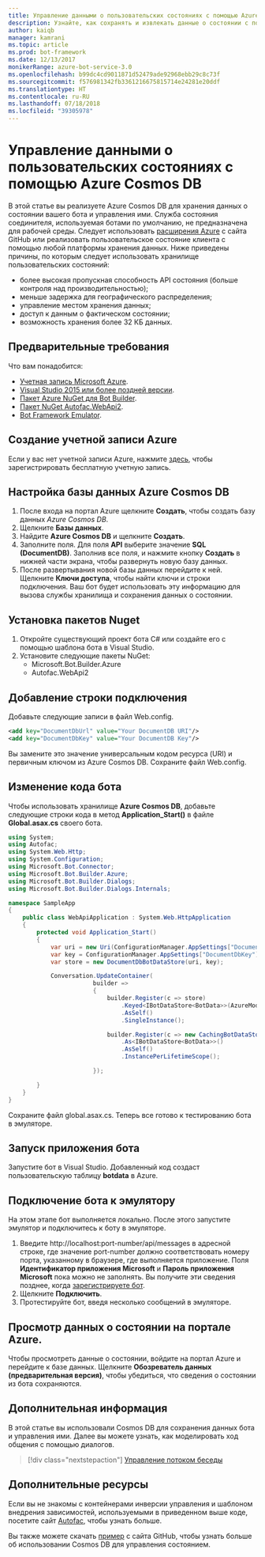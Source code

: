 ```yaml
---
title: Управление данными о пользовательских состояниях с помощью Azure Cosmos DB | Документы Майкрософт
description: Узнайте, как сохранять и извлекать данные о состоянии с помощью Azure Cosmos DB и пакета SDK Bot Builder для .NET.
author: kaiqb
manager: kamrani
ms.topic: article
ms.prod: bot-framework
ms.date: 12/13/2017
monikerRange: azure-bot-service-3.0
ms.openlocfilehash: b99dc4cd9011871d52479ade92968ebb29c8c73f
ms.sourcegitcommit: f576981342fb3361216675815714e24281e20ddf
ms.translationtype: HT
ms.contentlocale: ru-RU
ms.lasthandoff: 07/18/2018
ms.locfileid: "39305978"
---
```

# <a name="manage-custom-state-data-with-azure-cosmos-db-for-net"></a>Управление данными о пользовательских состояниях с помощью Azure Cosmos DB
В этой статье вы реализуете Azure Cosmos DB для хранения данных о состоянии вашего бота и управления ими. Служба состояния соединителя, используемая ботами по умолчанию, не предназначена для рабочей среды. Следует использовать [расширения Azure](https://github.com/Microsoft/BotBuilder-Azure) с сайта GitHub или реализовать пользовательское состояние клиента с помощью любой платформы хранения данных. Ниже приведены причины, по которым следует использовать хранилище пользовательских состояний:
 - более высокая пропускная способность API состояния (больше контроля над производительностью);
 - меньше задержка для географического распределения;
 - управление местом хранения данных;
 - доступ к данным о фактическом состоянии;
 - возможность хранения более 32 КБ данных.
 
## <a name="prerequisites"></a>Предварительные требования
Что вам понадобится:
 - [Учетная запись Microsoft Azure](https://azure.microsoft.com/en-us/free/).
 - [Visual Studio 2015 или более поздней версии](https://www.visualstudio.com/).
 - [Пакет Azure NuGet для Bot Builder](https://www.nuget.org/packages/Microsoft.Bot.Builder.Azure/).
 - [Пакет NuGet Autofac.WebApi2](https://www.nuget.org/packages/Autofac.WebApi2/).
 - [Bot Framework Emulator](~/bot-service-debug-emulator.md).
 
## <a name="create-azure-account"></a>Создание учетной записи Azure
Если у вас нет учетной записи Azure, нажмите [здесь](https://azure.microsoft.com/en-us/free/), чтобы зарегистрировать бесплатную учетную запись.

## <a name="set-up-the-azure-cosmos-db-database"></a>Настройка базы данных Azure Cosmos DB
1. После входа на портал Azure щелкните **Создать**, чтобы создать базу данных *Azure Cosmos DB*. 
2. Щелкните **Базы данных**. 
3. Найдите **Azure Cosmos DB** и щелкните **Создать**.
4. Заполните поля. Для поля **API** выберите значение **SQL (DocumentDB)**. Заполнив все поля, и нажмите кнопку **Создать** в нижней части экрана, чтобы развернуть новую базу данных. 
5. После развертывания новой базы данных перейдите к ней. Щелкните **Ключи доступа**, чтобы найти ключи и строки подключения. Ваш бот будет использовать эту информацию для вызова службы хранилища и сохранения данных о состоянии.

## <a name="install-nuget-packages"></a>Установка пакетов Nuget
1. Откройте существующий проект бота C# или создайте его с помощью шаблона бота в Visual Studio. 
2. Установите следующие пакеты NuGet:
   - Microsoft.Bot.Builder.Azure
   - Autofac.WebApi2

## <a name="add-connection-string"></a>Добавление строки подключения 
Добавьте следующие записи в файл Web.config.
```XML
<add key="DocumentDbUrl" value="Your DocumentDB URI"/>
<add key="DocumentDbKey" value="Your DocumentDB Key"/>
```
Вы замените это значение универсальным кодом ресурса (URI) и первичным ключом из Azure Cosmos DB. Сохраните файл Web.config.

## <a name="modify-your-bot-code"></a>Изменение кода бота
Чтобы использовать хранилище **Azure Cosmos DB**, добавьте следующие строки кода в метод **Application_Start()** в файле **Global.asax.cs** своего бота.

```cs
using System;
using Autofac;
using System.Web.Http;
using System.Configuration;
using Microsoft.Bot.Connector;
using Microsoft.Bot.Builder.Azure;
using Microsoft.Bot.Builder.Dialogs;
using Microsoft.Bot.Builder.Dialogs.Internals;

namespace SampleApp
{
    public class WebApiApplication : System.Web.HttpApplication
    {
        protected void Application_Start()
        {
            var uri = new Uri(ConfigurationManager.AppSettings["DocumentDbUrl"]);
            var key = ConfigurationManager.AppSettings["DocumentDbKey"];
            var store = new DocumentDbBotDataStore(uri, key);

            Conversation.UpdateContainer(
                        builder =>
                        {
                            builder.Register(c => store)
                                .Keyed<IBotDataStore<BotData>>(AzureModule.Key_DataStore)
                                .AsSelf()
                                .SingleInstance();

                            builder.Register(c => new CachingBotDataStore(store, CachingBotDataStoreConsistencyPolicy.ETagBasedConsistency))
                                .As<IBotDataStore<BotData>>()
                                .AsSelf()
                                .InstancePerLifetimeScope();

                        });

        }
    }
}
```

Сохраните файл global.asax.cs. Теперь все готово к тестированию бота в эмуляторе.

## <a name="run-your-bot-app"></a>Запуск приложения бота
Запустите бот в Visual Studio. Добавленный код создаст пользовательскую таблицу **botdata** в Azure.

## <a name="connect-your-bot-to-the-emulator"></a>Подключение бота к эмулятору
На этом этапе бот выполняется локально. После этого запустите эмулятор и подключитесь к боту в эмуляторе.
1. Введите http://localhost:port-number/api/messages в адресной строке, где значение port-number должно соответствовать номеру порта, указанному в браузере, где выполняется приложение. Поля <strong>Идентификатор приложения Microsoft</strong> и <strong>Пароль приложения Microsoft</strong> пока можно не заполнять. Вы получите эти сведения позднее, когда [зарегистрируете бот](~/bot-service-quickstart-registration.md).
2. Щелкните **Подключить**. 
3. Протестируйте бот, введя несколько сообщений в эмуляторе. 

## <a name="view-state-data-on-azure-portal"></a>Просмотр данных о состоянии на портале Azure.
Чтобы просмотреть данные о состоянии, войдите на портал Azure и перейдите к базе данных. Щелкните **Обозреватель данных (предварительная версия)**, чтобы убедиться, что сведения о состоянии из бота сохраняются. 

## <a name="next-steps"></a>Дополнительная информация
В этой статье вы использовали Cosmos DB для сохранения данных бота и управления ими. Далее вы можете узнать, как моделировать ход общения с помощью диалогов.

> [!div class="nextstepaction"]
> [Управление потоком беседы](bot-builder-dotnet-manage-conversation-flow.md)

## <a name="additional-resources"></a>Дополнительные ресурсы
Если вы не знакомы с контейнерами инверсии управления и шаблоном внедрения зависимостей, используемыми в приведенном выше коде, посетите сайт [Autofac](http://autofac.readthedocs.io/en/latest/), чтобы узнать больше. 

Вы также можете скачать [пример](https://github.com/Microsoft/BotBuilder-Azure/tree/master/CSharp/Samples/DocumentDb) с сайта GitHub, чтобы узнать больше об использовании Cosmos DB для управления состоянием. 
